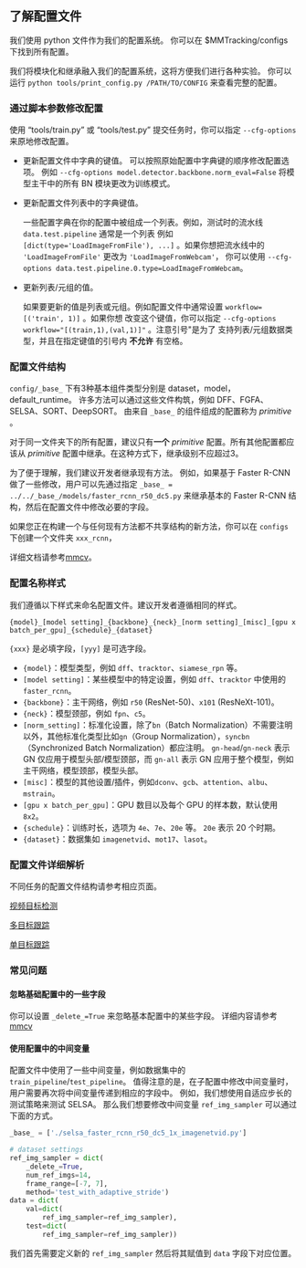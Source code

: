 ## 了解配置文件

我们使用 python 文件作为我们的配置系统。 你可以在 $MMTracking/configs 下找到所有配置。

我们将模块化和继承融入我们的配置系统，这将方便我们进行各种实验。
你可以运行 `python tools/print_config.py /PATH/TO/CONFIG` 来查看完整的配置。

### 通过脚本参数修改配置

使用 “tools/train.py” 或 “tools/test.py” 提交任务时，你可以指定 `--cfg-options` 来原地修改配置。

- 更新配置文件中字典的键值。
  可以按照原始配置中字典键的顺序修改配置选项。
  例如 `--cfg-options model.detector.backbone.norm_eval=False` 将模型主干中的所有 BN 模块更改为训练模式。

- 更新配置文件列表中的字典键值。

  一些配置字典在你的配置中被组成一个列表。例如，测试时的流水线 `data.test.pipeline` 通常是一个列表
  例如 `[dict(type='LoadImageFromFile'), ...]` 。如果你想把流水线中的 `'LoadImageFromFile'` 更改为 `'LoadImageFromWebcam'`，
  你可以使用 `--cfg-options data.test.pipeline.0.type=LoadImageFromWebcam`。

- 更新列表/元组的值。

  如果要更新的值是列表或元组。例如配置文件中通常设置 `workflow=[('train', 1)]` 。如果你想
  改变这个键值，你可以指定 `--cfg-options workflow="[(train,1),(val,1)]"` 。注意引号\"是为了
  支持列表/元组数据类型，并且在指定键值的引号内 **不允许** 有空格。

### 配置文件结构

`config/_base_` 下有3种基本组件类型分别是 dataset，model，default_runtime。
许多方法可以通过这些文件构筑，例如 DFF、FGFA、SELSA、SORT、DeepSORT。
由来自 `_base_` 的组件组成的配置称为 _primitive_ 。

对于同一文件夹下的所有配置，建议只有**一个** _primitive_ 配置。所有其他配置都应该从 _primitive_ 配置中继承。在这种方式下，继承级别不应超过3。

为了便于理解，我们建议开发者继承现有方法。
例如，如果基于 Faster R-CNN 做了一些修改，用户可以先通过指定 `_base_ = ../../_base_/models/faster_rcnn_r50_dc5.py` 来继承基本的 Faster R-CNN 结构，然后在配置文件中修改必要的字段。

如果您正在构建一个与任何现有方法都不共享结构的新方法，你可以在 `configs` 下创建一个文件夹 `xxx_rcnn`，

详细文档请参考[mmcv](https://mmcv.readthedocs.io/en/latest/understand_mmcv/config.html#config)。

### 配置名称样式

我们遵循以下样式来命名配置文件。建议开发者遵循相同的样式。

```
{model}_[model setting]_{backbone}_{neck}_[norm setting]_[misc]_[gpu x batch_per_gpu]_{schedule}_{dataset}
```

`{xxx}` 是必填字段，`[yyy]` 是可选字段。

- `{model}`：模型类型，例如 `dff`、`tracktor`、`siamese_rpn` 等。
- `[model setting]`：某些模型中的特定设置，例如 `dff`、`tracktor` 中使用的 `faster_rcnn`。
- `{backbone}`：主干网络，例如 `r50` (ResNet-50)、`x101` (ResNeXt-101)。
- `{neck}`：模型颈部，例如 `fpn`、`c5`。
- `[norm_setting]`：标准化设置，除了`bn`（Batch Normalization）不需要注明以外，其他标准化类型比如`gn`（Group Normalization），`syncbn`（Synchronized Batch Normalization）都应注明。
    `gn-head`/`gn-neck` 表示 GN 仅应用于模型头部/模型颈部，而 `gn-all` 表示 GN 应用于整个模型，例如主干网络，模型颈部，模型头部。
- `[misc]`：模型的其他设置/插件，例如`dconv`、`gcb`、`attention`、`albu`、`mstrain`。
- `[gpu x batch_per_gpu]`：GPU 数目以及每个 GPU 的样本数，默认使用 `8x2`。
- `{schedule}`：训练时长，选项为 `4e`、`7e`、`20e` 等。
    `20e` 表示 20 个时期。
- `{dataset}`：数据集如 `imagenetvid`、`mot17`、`lasot`。

### 配置文件详细解析

不同任务的配置文件结构请参考相应页面。

[视频目标检测](https://mmtracking.readthedocs.io/zh_CN/latest/tutorials/config_vid.html)

[多目标跟踪](https://mmtracking.readthedocs.io/zh_CN/latest/tutorials/config_mot.html)

[单目标跟踪](https://mmtracking.readthedocs.io/zh_CN/latest/tutorials/config_sot.html)

### 常见问题

#### 忽略基础配置中的一些字段

你可以设置 `_delete_=True` 来忽略基本配置中的某些字段。
详细内容请参考 [mmcv](https://mmcv.readthedocs.io/en/latest/understand_mmcv/config.html#inherit-from-base-config-with-ignored-fields)

#### 使用配置中的中间变量

配置文件中使用了一些中间变量，例如数据集中的 `train_pipeline`/`test_pipeline`。
值得注意的是，在子配置中修改中间变量时，用户需要再次将中间变量传递到相应的字段中。
例如，我们想使用自适应步长的测试策略来测试 SELSA。 那么我们想要修改中间变量 `ref_img_sampler` 可以通过下面的方式。

```python
_base_ = ['./selsa_faster_rcnn_r50_dc5_1x_imagenetvid.py']

# dataset settings
ref_img_sampler = dict(
    _delete_=True,
    num_ref_imgs=14,
    frame_range=[-7, 7],
    method='test_with_adaptive_stride')
data = dict(
    val=dict(
        ref_img_sampler=ref_img_sampler),
    test=dict(
        ref_img_sampler=ref_img_sampler))
```

我们首先需要定义新的 `ref_img_sampler` 然后将其赋值到 `data` 字段下对应位置。
